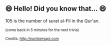 ## :smile: Hello! Did you know that... :smile:
105 is the number of surat al-Fil in the Qur'an.

<sup>(come back in 5 minutes for the next trivia)</sup>


<sup>Credits: http://numbersapi.com</sup>
